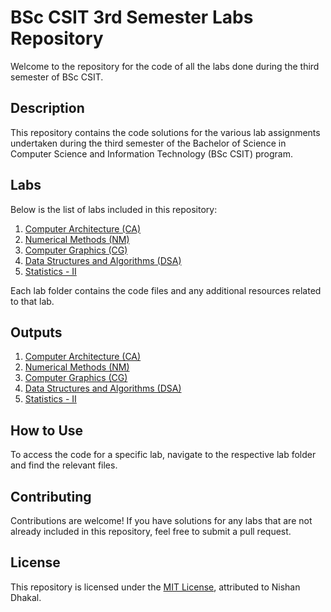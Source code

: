 # BSc CSIT 3rd Semester Labs Repository

Welcome to the repository for the code of all the labs done during the third semester of BSc CSIT.

## Description

This repository contains the code solutions for the various lab assignments undertaken during the third semester of the Bachelor of Science in Computer Science and Information Technology (BSc CSIT) program.

## Labs

Below is the list of labs included in this repository:

1. [Computer Architecture (CA)](CA)
2. [Numerical Methods (NM)](https://github.com/nishan023/3rd-sem/tree/master/3rd%20semester/NM)
3. [Computer Graphics (CG)](CG)
4. [Data Structures and Algorithms (DSA)](DSA)
5. [Statistics - II](Statistics-II)

Each lab folder contains the code files and any additional resources related to that lab.

## Outputs

1. [Computer Architecture (CA)](CA)
2. [Numerical Methods (NM)](https://github.com/nishan023/3rd-sem/tree/master/3rd%20semester/NM)
3. [Computer Graphics (CG)](CG)
4. [Data Structures and Algorithms (DSA)](DSA)
5. [Statistics - II](Statistics-II)

## How to Use

To access the code for a specific lab, navigate to the respective lab folder and find the relevant files.

## Contributing

Contributions are welcome! If you have solutions for any labs that are not already included in this repository, feel free to submit a pull request.

## License

This repository is licensed under the [MIT License](https://github.com/nishan023/3rd-sem/blob/master/LICENSE), attributed to Nishan Dhakal.
